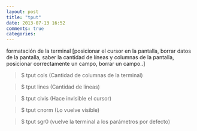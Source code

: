 ```yaml
---
layout: post
title: "tput"
date: 2013-07-13 16:52
comments: true
categories: 
---
```

formatación de la terminal [posicionar el cursor en la pantalla, borrar datos de la pantalla, saber la cantidad de líneas y columnas de la pantalla, posicionar correctamente un campo, borrar un campo..]

>$ tput cols  (Cantidad de columnas de la terminal)

>$ tput lines (Cantidad de lineas)

>$ tput civis (Hace invisible el cursor)

>$ tput cnorm (Lo vuelve visible)

>$ tput sgr0 (vuelve la terminal a los parámetros por defecto)

